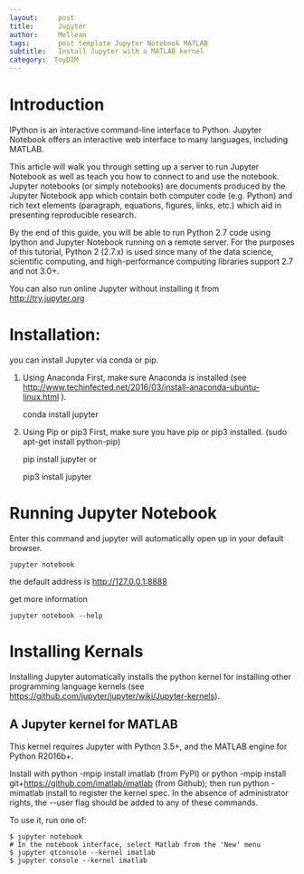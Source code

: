 ```yaml
---
layout:     post
title:      Jupyter
author:     Mellean
tags: 		post template Jupyter Notebook MATLAB
subtitle:  	Install Jupyter with a MATLAB kernel
category:  ToyDIM
---
```

<!-- Start Writing Below in Markdown -->

# Introduction

IPython is an interactive command-line interface to Python. Jupyter Notebook offers an interactive web interface to many languages, including MATLAB.

This article will walk you through setting up a server to run Jupyter Notebook as well as teach you how to connect to and use the notebook. Jupyter notebooks (or simply notebooks) are documents produced by the Jupyter Notebook app which contain both computer code (e.g. Python) and rich text elements (paragraph, equations, figures, links, etc.) which aid in presenting reproducible research.

By the end of this guide, you will be able to run Python 2.7 code using Ipython and Jupyter Notebook running on a remote server. For the purposes of this tutorial, Python 2 (2.7.x) is used since many of the data science, scientific computing, and high-performance computing libraries support 2.7 and not 3.0+.

You can also run online Jupyter without installing it from http://try.jupyter.org

# Installation:

you can install Jupyter via conda or pip.

1. Using Anaconda
First, make sure Anaconda is installed (see http://www.techinfected.net/2016/03/install-anaconda-ubuntu-linux.html
).

    conda install jupyter

2. Using Pip or pip3
First, make sure you have pip or pip3 installed. (sudo apt-get install python-pip)


    pip install jupyter
or

    pip3 install jupyter


# Running Jupyter Notebook

Enter this command and jupyter will automatically open up in your default browser.

    jupyter notebook

the default address is http://127.0.0.1:8888

get more information

    jupyter notebook --help

#  Installing Kernals

Installing Jupyter automatically installs the python kernel for installing other programming language kernels
(see https://github.com/jupyter/jupyter/wiki/Jupyter-kernels).

## A Jupyter kernel for MATLAB

This kernel requires Jupyter with Python 3.5+, and the MATLAB engine for Python R2016b+.

Install with python -mpip install imatlab (from PyPI) or python -mpip install git+https://github.com/imatlab/imatlab (from Github); then run python -mimatlab install to register the kernel spec. In the absence of administrator rights, the --user flag should be added to any of these commands.

To use it, run one of:


    $ jupyter notebook
    # In the notebook interface, select Matlab from the 'New' menu
    $ jupyter qtconsole --kernel imatlab
    $ jupyter console --kernel imatlab

